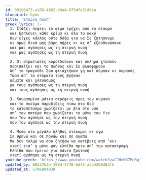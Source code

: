 ```yaml
---
id: 00188473-a188-49b2-b8a4-8754fa31d0ea
blueprint: hymn
title: 'Στερνή πνοή'
greek_lyrics: |-
  1. Στάζει πέφτει το αίμα τρέχει από το σταυρό
  και ξεπλένει κάθε κρίμα κι όλο το κακό
  δεν είχες κάλλος ούτε δόξα για να Σε ζητήσουμε 
  κι όμως δικά μας βάρη πήρες κι ας σ’ εξουθενώσανε 
  και μας αγάπησες ως τη στερνή πνοή
  ναι μας αγάπησες ως τη στερνή πνοή

  2. Οι στρατιώτες κοροϊδεύουν και σκληρά χτυπούν
  περιπαίζει και το πλήθος και Σε βλασφημούν 
  Απ’ το τραγούδι Σου φτιαχτήκαν γη και σύμπαν κι ουρανός
  Τώρα απ’ τα στόματα τους βγήκαν 
  ψέματα και χλευασμός
  μα τους αγάπησες ως τη στερνή πνοή
  ναι τους αγάπησες ως τη στερνή πνοή

  3. Κουρασμένα μάτια στρέφεις προς τον ουρανό
  και το πνεύμα παραδίδεις πίσω στο Θεό 
  το καταπέτασμα χωρίζεται με βία στο ναό
  απ’ τον πατέρα που χωρίζεται το μόνο του Υιο 
  που Τον αγάπησε ως την στερνή πνοή 
  που Τον αγάπησε ως την στερνή πνοή

  4. Μεσα στο μεγάλο πλήθος στέκομαι κι εγώ 
  Σε θρηνώ και σε πονάω και σε αγαπώ
  Μα δεν τολμώ να σου ζητήσω να κατέβεις από ‘κει
  γιατί εισ’ η μόνη μου ελπίδα πριν απ’ την καταστροφή 
  Ελπίδα που έμεινε για πάντα ζωντανή
  γιατί αγάπησε ως τη στερνή πνοή
youtube_greek: 'https://www.youtube.com/watch?v=CJHnKX7Mp3g'
updated_by: 68d37b3b-198d-4740-bd45-a5b4260d8afb
updated_at: 1706804039
---
```


